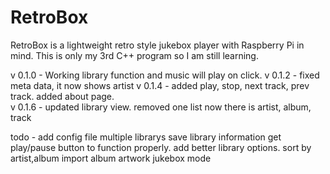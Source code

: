 # RetroBox
 RetroBox is a lightweight retro style jukebox player with Raspberry Pi in mind. This is only my 3rd C++ program so I am still learning. 

v 0.1.0 - Working library function and music will play on click.
v 0.1.2 - fixed meta data,  it now shows artist
v 0.1.4 - added play, stop, next track, prev track.  added about page.  
v 0.1.6 - updated library view.  removed one list now there is artist, album, track

todo -
add config file
multiple librarys
save library information
get play/pause button to function properly. 
add better library options.  sort by artist,album
import album artwork
jukebox mode


